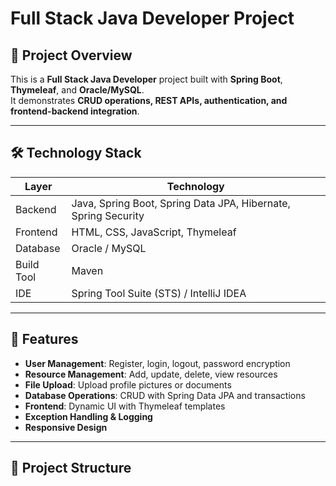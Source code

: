 # Full Stack Java Developer Project

## 🚀 Project Overview
This is a **Full Stack Java Developer** project built with **Spring Boot**, **Thymeleaf**, and **Oracle/MySQL**.  
It demonstrates **CRUD operations, REST APIs, authentication, and frontend-backend integration**.

---

## 🛠️ Technology Stack

| Layer      | Technology                                  |
|-----------|--------------------------------------------|
| Backend    | Java, Spring Boot, Spring Data JPA, Hibernate, Spring Security |
| Frontend   | HTML, CSS, JavaScript, Thymeleaf          |
| Database   | Oracle / MySQL                             |
| Build Tool | Maven                                       |
| IDE        | Spring Tool Suite (STS) / IntelliJ IDEA    |

---

## 🔹 Features

- **User Management**: Register, login, logout, password encryption  
- **Resource Management**: Add, update, delete, view resources  
- **File Upload**: Upload profile pictures or documents  
- **Database Operations**: CRUD with Spring Data JPA and transactions  
- **Frontend**: Dynamic UI with Thymeleaf templates  
- **Exception Handling & Logging**  
- **Responsive Design**

---

## 📁 Project Structure

